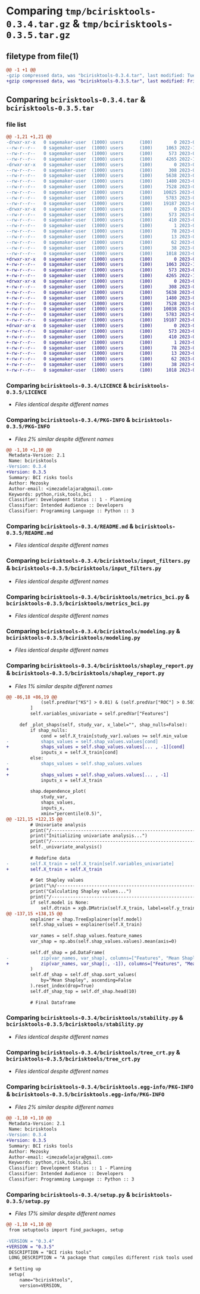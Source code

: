 # Comparing `tmp/bcirisktools-0.3.4.tar.gz` & `tmp/bcirisktools-0.3.5.tar.gz`

## filetype from file(1)

```diff
@@ -1 +1 @@
-gzip compressed data, was "bcirisktools-0.3.4.tar", last modified: Tue Jun  6 19:27:45 2023, max compression
+gzip compressed data, was "bcirisktools-0.3.5.tar", last modified: Fri Jul 14 16:10:34 2023, max compression
```

## Comparing `bcirisktools-0.3.4.tar` & `bcirisktools-0.3.5.tar`

### file list

```diff
@@ -1,21 +1,21 @@
-drwxr-xr-x   0 sagemaker-user  (1000) users      (100)        0 2023-06-06 19:27:45.338000 bcirisktools-0.3.4/
--rw-r--r--   0 sagemaker-user  (1000) users      (100)     1063 2022-10-12 10:00:20.000000 bcirisktools-0.3.4/LICENCE
--rw-r--r--   0 sagemaker-user  (1000) users      (100)      573 2023-06-06 19:27:45.333000 bcirisktools-0.3.4/PKG-INFO
--rw-r--r--   0 sagemaker-user  (1000) users      (100)     4265 2022-12-02 15:48:25.000000 bcirisktools-0.3.4/README.md
-drwxr-xr-x   0 sagemaker-user  (1000) users      (100)        0 2023-06-06 19:27:45.207000 bcirisktools-0.3.4/bcirisktools/
--rw-r--r--   0 sagemaker-user  (1000) users      (100)      308 2023-03-02 03:02:45.000000 bcirisktools-0.3.4/bcirisktools/__init__.py
--rw-r--r--   0 sagemaker-user  (1000) users      (100)     5638 2023-06-06 19:27:22.000000 bcirisktools-0.3.4/bcirisktools/input_filters.py
--rw-r--r--   0 sagemaker-user  (1000) users      (100)     1480 2023-03-02 03:02:45.000000 bcirisktools-0.3.4/bcirisktools/metrics_bci.py
--rw-r--r--   0 sagemaker-user  (1000) users      (100)     7528 2023-03-02 03:02:45.000000 bcirisktools-0.3.4/bcirisktools/modeling.py
--rw-r--r--   0 sagemaker-user  (1000) users      (100)    10025 2023-03-23 00:01:50.000000 bcirisktools-0.3.4/bcirisktools/shapley_report.py
--rw-r--r--   0 sagemaker-user  (1000) users      (100)     5783 2023-05-09 16:19:37.000000 bcirisktools-0.3.4/bcirisktools/stability.py
--rw-r--r--   0 sagemaker-user  (1000) users      (100)    19187 2023-05-09 13:13:17.000000 bcirisktools-0.3.4/bcirisktools/tree_crt.py
-drwxr-xr-x   0 sagemaker-user  (1000) users      (100)        0 2023-06-06 19:27:45.311000 bcirisktools-0.3.4/bcirisktools.egg-info/
--rw-r--r--   0 sagemaker-user  (1000) users      (100)      573 2023-06-06 19:27:44.000000 bcirisktools-0.3.4/bcirisktools.egg-info/PKG-INFO
--rw-r--r--   0 sagemaker-user  (1000) users      (100)      410 2023-06-06 19:27:44.000000 bcirisktools-0.3.4/bcirisktools.egg-info/SOURCES.txt
--rw-r--r--   0 sagemaker-user  (1000) users      (100)        1 2023-06-06 19:27:44.000000 bcirisktools-0.3.4/bcirisktools.egg-info/dependency_links.txt
--rw-r--r--   0 sagemaker-user  (1000) users      (100)       78 2023-06-06 19:27:44.000000 bcirisktools-0.3.4/bcirisktools.egg-info/requires.txt
--rw-r--r--   0 sagemaker-user  (1000) users      (100)       13 2023-06-06 19:27:44.000000 bcirisktools-0.3.4/bcirisktools.egg-info/top_level.txt
--rw-r--r--   0 sagemaker-user  (1000) users      (100)       62 2023-03-02 03:02:45.000000 bcirisktools-0.3.4/pyproject.toml
--rw-r--r--   0 sagemaker-user  (1000) users      (100)       38 2023-06-06 19:27:45.342000 bcirisktools-0.3.4/setup.cfg
--rw-r--r--   0 sagemaker-user  (1000) users      (100)     1018 2023-06-06 19:27:40.000000 bcirisktools-0.3.4/setup.py
+drwxr-xr-x   0 sagemaker-user  (1000) users      (100)        0 2023-07-14 16:10:34.751000 bcirisktools-0.3.5/
+-rw-r--r--   0 sagemaker-user  (1000) users      (100)     1063 2022-10-12 10:00:20.000000 bcirisktools-0.3.5/LICENCE
+-rw-r--r--   0 sagemaker-user  (1000) users      (100)      573 2023-07-14 16:10:34.744000 bcirisktools-0.3.5/PKG-INFO
+-rw-r--r--   0 sagemaker-user  (1000) users      (100)     4265 2022-12-02 15:48:25.000000 bcirisktools-0.3.5/README.md
+drwxr-xr-x   0 sagemaker-user  (1000) users      (100)        0 2023-07-14 16:10:34.604000 bcirisktools-0.3.5/bcirisktools/
+-rw-r--r--   0 sagemaker-user  (1000) users      (100)      308 2023-03-02 03:02:45.000000 bcirisktools-0.3.5/bcirisktools/__init__.py
+-rw-r--r--   0 sagemaker-user  (1000) users      (100)     5638 2023-06-06 19:27:22.000000 bcirisktools-0.3.5/bcirisktools/input_filters.py
+-rw-r--r--   0 sagemaker-user  (1000) users      (100)     1480 2023-03-02 03:02:45.000000 bcirisktools-0.3.5/bcirisktools/metrics_bci.py
+-rw-r--r--   0 sagemaker-user  (1000) users      (100)     7528 2023-03-02 03:02:45.000000 bcirisktools-0.3.5/bcirisktools/modeling.py
+-rw-r--r--   0 sagemaker-user  (1000) users      (100)    10038 2023-07-14 16:08:21.000000 bcirisktools-0.3.5/bcirisktools/shapley_report.py
+-rw-r--r--   0 sagemaker-user  (1000) users      (100)     5783 2023-05-09 16:19:37.000000 bcirisktools-0.3.5/bcirisktools/stability.py
+-rw-r--r--   0 sagemaker-user  (1000) users      (100)    19187 2023-05-09 13:13:17.000000 bcirisktools-0.3.5/bcirisktools/tree_crt.py
+drwxr-xr-x   0 sagemaker-user  (1000) users      (100)        0 2023-07-14 16:10:34.725000 bcirisktools-0.3.5/bcirisktools.egg-info/
+-rw-r--r--   0 sagemaker-user  (1000) users      (100)      573 2023-07-14 16:10:34.000000 bcirisktools-0.3.5/bcirisktools.egg-info/PKG-INFO
+-rw-r--r--   0 sagemaker-user  (1000) users      (100)      410 2023-07-14 16:10:34.000000 bcirisktools-0.3.5/bcirisktools.egg-info/SOURCES.txt
+-rw-r--r--   0 sagemaker-user  (1000) users      (100)        1 2023-07-14 16:10:34.000000 bcirisktools-0.3.5/bcirisktools.egg-info/dependency_links.txt
+-rw-r--r--   0 sagemaker-user  (1000) users      (100)       78 2023-07-14 16:10:34.000000 bcirisktools-0.3.5/bcirisktools.egg-info/requires.txt
+-rw-r--r--   0 sagemaker-user  (1000) users      (100)       13 2023-07-14 16:10:34.000000 bcirisktools-0.3.5/bcirisktools.egg-info/top_level.txt
+-rw-r--r--   0 sagemaker-user  (1000) users      (100)       62 2023-03-02 03:02:45.000000 bcirisktools-0.3.5/pyproject.toml
+-rw-r--r--   0 sagemaker-user  (1000) users      (100)       38 2023-07-14 16:10:34.755000 bcirisktools-0.3.5/setup.cfg
+-rw-r--r--   0 sagemaker-user  (1000) users      (100)     1018 2023-07-14 16:09:16.000000 bcirisktools-0.3.5/setup.py
```

### Comparing `bcirisktools-0.3.4/LICENCE` & `bcirisktools-0.3.5/LICENCE`

 * *Files identical despite different names*

### Comparing `bcirisktools-0.3.4/PKG-INFO` & `bcirisktools-0.3.5/PKG-INFO`

 * *Files 2% similar despite different names*

```diff
@@ -1,10 +1,10 @@
 Metadata-Version: 2.1
 Name: bcirisktools
-Version: 0.3.4
+Version: 0.3.5
 Summary: BCI risks tools
 Author: Mezosky
 Author-email: <imezadelajara@gmail.com>
 Keywords: python,risk,tools,bci
 Classifier: Development Status :: 1 - Planning
 Classifier: Intended Audience :: Developers
 Classifier: Programming Language :: Python :: 3
```

### Comparing `bcirisktools-0.3.4/README.md` & `bcirisktools-0.3.5/README.md`

 * *Files identical despite different names*

### Comparing `bcirisktools-0.3.4/bcirisktools/input_filters.py` & `bcirisktools-0.3.5/bcirisktools/input_filters.py`

 * *Files identical despite different names*

### Comparing `bcirisktools-0.3.4/bcirisktools/metrics_bci.py` & `bcirisktools-0.3.5/bcirisktools/metrics_bci.py`

 * *Files identical despite different names*

### Comparing `bcirisktools-0.3.4/bcirisktools/modeling.py` & `bcirisktools-0.3.5/bcirisktools/modeling.py`

 * *Files identical despite different names*

### Comparing `bcirisktools-0.3.4/bcirisktools/shapley_report.py` & `bcirisktools-0.3.5/bcirisktools/shapley_report.py`

 * *Files 1% similar despite different names*

```diff
@@ -86,18 +86,19 @@
             (self.predVar["KS"] > 0.01) & (self.predVar["ROC"] > 0.501), :
         ]
         self.variables_univariate = self.predVar["Features"]
 
     def _plot_shaps(self, study_var, x_label="", shap_nulls=False):
         if shap_nulls:
             cond = self.X_train[study_var].values >= self.min_value
-            shaps_values = self.shap_values.values[cond]
+            shaps_values = self.shap_values.values[... , -1][cond]
             inputs_x = self.X_train[cond]
         else:
-            shaps_values = self.shap_values.values
+            
+            shaps_values = self.shap_values.values[... , -1]
             inputs_x = self.X_train
 
         shap.dependence_plot(
             study_var,
             shaps_values,
             inputs_x,
             xmin="percentile(0.5)",
@@ -121,15 +122,15 @@
         # Univariate analysis
         print("/------------------------------------------------------/")
         print("Initializing univariate analysis...")
         print("/------------------------------------------------------/")
         self._univariate_analysis()
 
         # Redefine data
-        self.X_train = self.X_train[self.variables_univariate]
+        self.X_train = self.X_train
 
         # Get Shapley values
         print("\n/------------------------------------------------------/")
         print("Calculating Shapley values...")
         print("/------------------------------------------------------/")
         if self.model is None:
             self.dtrain = xgb.DMatrix(self.X_train, label=self.y_train)
@@ -137,15 +138,15 @@
         explainer = shap.TreeExplainer(self.model)
         self.shap_values = explainer(self.X_train)
 
         var_names = self.shap_values.feature_names
         var_shap = np.abs(self.shap_values.values).mean(axis=0)
 
         self.df_shap = pd.DataFrame(
-            zip(var_names, var_shap), columns=["Features", "Mean Shapley"]
+            zip(var_names, var_shap[:, -1]), columns=["Features", "Mean Shapley"]
         )
         self.df_shap = self.df_shap.sort_values(
             by="Mean Shapley", ascending=False
         ).reset_index(drop=True)
         self.df_shap_top = self.df_shap.head(10)
 
         # Final Dataframe
```

### Comparing `bcirisktools-0.3.4/bcirisktools/stability.py` & `bcirisktools-0.3.5/bcirisktools/stability.py`

 * *Files identical despite different names*

### Comparing `bcirisktools-0.3.4/bcirisktools/tree_crt.py` & `bcirisktools-0.3.5/bcirisktools/tree_crt.py`

 * *Files identical despite different names*

### Comparing `bcirisktools-0.3.4/bcirisktools.egg-info/PKG-INFO` & `bcirisktools-0.3.5/bcirisktools.egg-info/PKG-INFO`

 * *Files 2% similar despite different names*

```diff
@@ -1,10 +1,10 @@
 Metadata-Version: 2.1
 Name: bcirisktools
-Version: 0.3.4
+Version: 0.3.5
 Summary: BCI risks tools
 Author: Mezosky
 Author-email: <imezadelajara@gmail.com>
 Keywords: python,risk,tools,bci
 Classifier: Development Status :: 1 - Planning
 Classifier: Intended Audience :: Developers
 Classifier: Programming Language :: Python :: 3
```

### Comparing `bcirisktools-0.3.4/setup.py` & `bcirisktools-0.3.5/setup.py`

 * *Files 17% similar despite different names*

```diff
@@ -1,10 +1,10 @@
 from setuptools import find_packages, setup
 
-VERSION = "0.3.4"
+VERSION = "0.3.5"
 DESCRIPTION = "BCI risks tools"
 LONG_DESCRIPTION = "A package that compiles different risk tools used by BCI bank."
 
 # Setting up
 setup(
     name="bcirisktools",
     version=VERSION,
```

